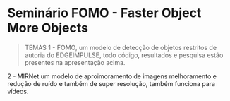 # Seminário FOMO - Faster Object More Objects 

> TEMAS
1 - FOMO, um modelo de detecção de objetos restritos de autoria do EDGEIMPULSE, todo código, resultados e pesquisa estão presentes na apresentação acima.

2 - MIRNet um modelo de aproimoramento de imagens melhoramento e redução de ruído e também de super resolução, também funciona para vídeos.
